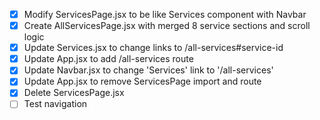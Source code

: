 - [x] Modify ServicesPage.jsx to be like Services component with Navbar
- [x] Create AllServicesPage.jsx with merged 8 service sections and scroll logic
- [x] Update Services.jsx to change links to /all-services#service-id
- [x] Update App.jsx to add /all-services route
- [x] Update Navbar.jsx to change 'Services' link to '/all-services'
- [x] Update App.jsx to remove ServicesPage import and route
- [x] Delete ServicesPage.jsx
- [ ] Test navigation
